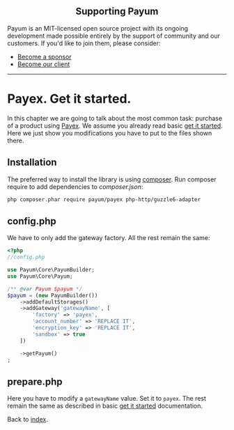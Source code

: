 <h2 align="center">Supporting Payum</h2>

Payum is an MIT-licensed open source project with its ongoing development made possible entirely by the support of community and our customers. If you'd like to join them, please consider:

- [Become a sponsor](https://www.patreon.com/makasim)
- [Become our client](http://forma-pro.com/)

---

# Payex. Get it started.

In this chapter we are going to talk about the most common task: purchase of a product using [Payex](http://www.payexpim.com/).
We assume you already read basic [get it started](../get-it-started.md).
Here we just show you modifications you have to put to the files shown there.

## Installation

The preferred way to install the library is using [composer](http://getcomposer.org/).
Run composer require to add dependencies to _composer.json_:

```bash
php composer.phar require payum/payex php-http/guzzle6-adapter
```

## config.php

We have to only add the gateway factory. All the rest remain the same:

```php
<?php
//config.php

use Payum\Core\PayumBuilder;
use Payum\Core\Payum;

/** @var Payum $payum */
$payum = (new PayumBuilder())
    ->addDefaultStorages()
    ->addGateway('gatewayName', [
        'factory' => 'payex',
        'account_number' => 'REPLACE IT',
        'encryption_key' => 'REPLACE IT',
        'sandbox' => true
    ])

    ->getPayum()
;
```

## prepare.php

Here you have to modify a `gatewayName` value. Set it to `payex`. The rest remain the same as described in basic [get it started](../get-it-started.md) documentation.

Back to [index](../index.md).